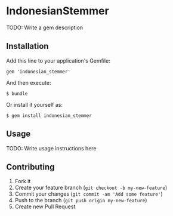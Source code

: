 # IndonesianStemmer

TODO: Write a gem description

## Installation

Add this line to your application's Gemfile:

    gem 'indonesian_stemmer'

And then execute:

    $ bundle

Or install it yourself as:

    $ gem install indonesian_stemmer

## Usage

TODO: Write usage instructions here

## Contributing

1. Fork it
2. Create your feature branch (`git checkout -b my-new-feature`)
3. Commit your changes (`git commit -am 'Add some feature'`)
4. Push to the branch (`git push origin my-new-feature`)
5. Create new Pull Request
